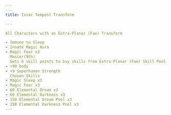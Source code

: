 ```yaml
---
​---
title: Issac Tempest Transform

​---

All Characters with an Extra-Planar (Fae) Transform

- Immune to Sleep
- Innate Magic Aura
- Magic Fear x3
  Master(9th)
  Gets 6 skill points to buy skills from Extra-Planar (Fae) Skill Pool and General Skill Pool
- +90 body
- +9 Superhuman Strength
  Chosen Skills
- Magic Sleep x3
- Magic Fear x3
- 60 Elemental Dream x3
- 60 Elemental Darkness x3
- 150 Elemental Dream Pool x3
- 150 Elemental Darkness Pool x3 
---
```


